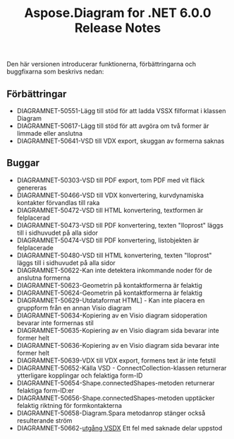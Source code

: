 ﻿---
title: Aspose.Diagram for .NET 6.0.0 Release Notes
type: docs
weight: 120
url: /sv/net/aspose-diagram-for-net-6-0-0-release-notes/
---
Den här versionen introducerar funktionerna, förbättringarna och buggfixarna som beskrivs nedan:
## **Förbättringar**
- DIAGRAMNET-50551-Lägg till stöd för att ladda VSSX filformat i klassen Diagram
- DIAGRAMNET-50617-Lägg till stöd för att avgöra om två former är limmade eller anslutna
- DIAGRAMNET-50641-VSD till VDX export, skuggan av formerna saknas
## **Buggar**
- DIAGRAMNET-50303-VSD till PDF export, tom PDF med vit fläck genereras
- DIAGRAMNET-50466-VSD till VDX konvertering, kurvdynamiska kontakter förvandlas till raka
- DIAGRAMNET-50472-VSD till HTML konvertering, textformen är felplacerad
- DIAGRAMNET-50473-VSD till PDF konvertering, texten "Iloprost" läggs till i sidhuvudet på alla sidor
- DIAGRAMNET-50474-VSD till PDF konvertering, listobjekten är felplacerade
- DIAGRAMNET-50480-VSD till HTML konvertering, texten "Iloprost" läggs till i sidhuvudet på alla sidor
- DIAGRAMNET-50622-Kan inte detektera inkommande noder för de anslutna formerna
- DIAGRAMNET-50623-Geometrin på kontaktformerna är felaktig
- DIAGRAMNET-50624-Geometrin på kontaktformerna är felaktig
- DIAGRAMNET-50629-Utdataformat HTML] - Kan inte placera en gruppform från en annan Visio diagram
- DIAGRAMNET-50634-Kopiering av en Visio diagram sidoperation bevarar inte formernas stil
- DIAGRAMNET-50635-Kopiering av en Visio diagram sida bevarar inte former helt
- DIAGRAMNET-50636-Kopiering av en Visio diagram sida bevarar inte former helt
- DIAGRAMNET-50639-VDX till VDX export, formens text är inte fetstil
- DIAGRAMNET-50652-Källa VSD - ConnectCollection-klassen returnerar ytterligare kopplingar och felaktiga form-ID
- DIAGRAMNET-50654-Shape.connectedShapes-metoden returnerar felaktiga form-ID:er
- DIAGRAMNET-50656-Shape.connectedShapes-metoden upptäcker felaktig riktning för formkontakterna
- DIAGRAMNET-50658-Diagram.Spara metodanrop stänger också resulterande ström
- DIAGRAMNET-50662-[utgång VSDX](https://docs.aspose.com/diagram/net/convert-visio-to-other-files/) Ett fel med saknade delar uppstod

